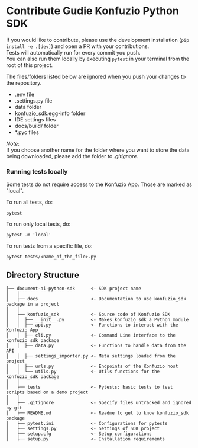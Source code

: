 
# Contribute Gudie Konfuzio Python SDK

If you would like to contribute, please use the development installation (`pip install -e .[dev]`) and open a PR with your contributions.  
Tests will automatically run for every commit you push.  
You can also run them locally by executing `pytest` in your terminal from the root of this project.

The files/folders listed below are ignored when you push your changes to the repository. 
- .env file
- .settings.py file
- data folder
- konfuzio_sdk.egg-info folder
- IDE settings files
- docs/build/ folder
- *.pyc files

*Note*:  
If you choose another name for the folder where you want to store the data being downloaded, please add 
the folder to *.gitignore*.
  
### Running tests locally

Some tests do not require access to the Konfuzio App. Those are marked as "local".

To run all tests, do:

`pytest`  

To run only local tests, do:

`pytest -m 'local'`  

To run tests from a specific file, do:

`pytest tests/<name_of_the_file>.py`  


## Directory Structure

```
├── document-ai-python-sdk      <- SDK project name
│   │
│   ├── docs                    <- Documentation to use konfuzio_sdk package in a project
│   │
│   ├── konfuzio_sdk            <- Source code of Konfuzio SDK
│   │  ├── __init__.py          <- Makes konfuzio_sdk a Python module
│   │  ├── api.py               <- Functions to interact with the Konfuzio App
│   │  ├── cli.py               <- Command Line interface to the konfuzio_sdk package
│   │  ├── data.py              <- Functions to handle data from the API
│   │  ├── settings_importer.py <- Meta settings loaded from the project
│   │  ├── urls.py              <- Endpoints of the Konfuzio host
│   │  └── utils.py             <- Utils functions for the konfuzio_sdk package
│   │
│   ├── tests                   <- Pytests: basic tests to test scripts based on a demo project
│   │
│   ├── .gitignore              <- Specify files untracked and ignored by git
│   ├── README.md               <- Readme to get to know konfuzio_sdk package
│   ├── pytest.ini              <- Configurations for pytests
│   ├── settings.py             <- Settings of SDK project
│   ├── setup.cfg               <- Setup configurations
│   ├── setup.py                <- Installation requirements

```

